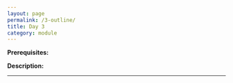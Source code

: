```yaml
---
layout: page
permalink: /3-outline/
title: Day 3
category: module
---
```

**Prerequisites:**

**Description:**




---


<a href="{{site.url}}{{site.baseurl}}/index.html" class="float" download>
<i class="fa fa-home my-float"></i>
</a>
